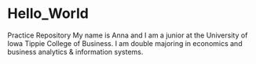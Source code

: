 # Hello_World
Practice Repository 
My name is Anna and I am a junior at the University of Iowa Tippie College of Business.
I am double majoring in economics and business analytics & information systems.
